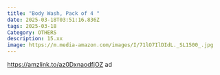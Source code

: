 ```yaml
---
title: "Body Wash, Pack of 4 "
date: 2025-03-18T03:51:16.836Z
tags: 2025-03-18
Category: OTHERS
description: 15.xx
image: https://m.media-amazon.com/images/I/71lO7IlDIdL._SL1500_.jpg
---
```

https://amzlink.to/az0DxnaodfjOZ   ad